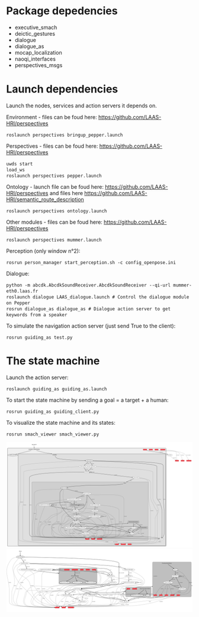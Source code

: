# Package depedencies
- executive_smach
- deictic_gestures
- dialogue
- dialogue_as
- mocap_localization
- naoqi_interfaces
- perspectives_msgs

# Launch dependencies
Launch the nodes, services and action servers it depends on.

Environment - files can be foud here: https://github.com/LAAS-HRI/perspectives
```
roslaunch perspectives bringup_pepper.launch
```

Perspectives - files can be foud here: https://github.com/LAAS-HRI/perspectives
```
uwds start
load_ws
roslaunch perspectives pepper.launch
```

Ontology - launch file can be foud here: https://github.com/LAAS-HRI/perspectives and files here https://github.com/LAAS-HRI/semantic_route_description
```
roslaunch perspectives ontology.launch
```

Other modules - files can be foud here: https://github.com/LAAS-HRI/perspectives
```
roslaunch perspectives mummer.launch
```

Perception (only window n°2):
```
rosrun person_manager start_perception.sh -c config_openpose.ini
```


Dialogue:
```
python -m abcdk.AbcdkSoundReceiver.AbcdkSoundReceiver --qi-url mummer-eth0.laas.fr
roslaunch dialogue LAAS_dialogue.launch # Control the dialogue module on Pepper
rosrun dialogue_as dialogue_as # Dialogue action server to get keywords from a speaker
```


To simulate the navigation action server (just send True to the client):
```
rosrun guiding_as test.py
```
# The state machine
Launch the action server:
```
roslaunch guiding_as guiding_as.launch
```
To start the state machine by sending a goal = a target + a human:
```
rosrun guiding_as guiding_client.py
```
To visualize the state machine and its states:
```
rosrun smach_viewer smach_viewer.py
```

![state machine overview](img/state_machine1.png)
![state machine overview](img/show_state_machine.png)

